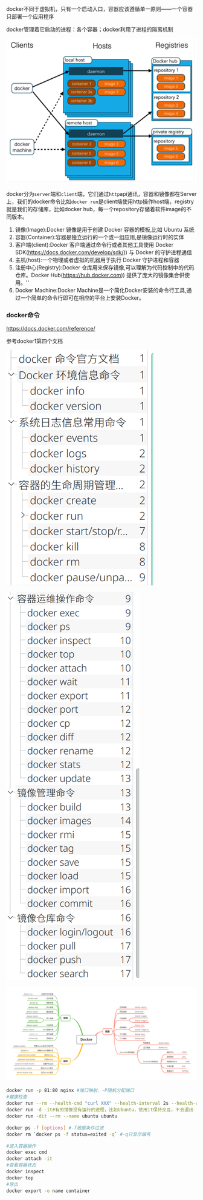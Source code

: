 docker不同于虚拟机，只有一个启动入口，容器应该遵循单一原则——一个容器只部署一个应用程序

docker管理着它启动的进程：各个容器；docker利用了进程的隔离机制

![image-20230503100735669](https://raw.githubusercontent.com/Limpol-Rao/image_host/main/img/202305031400942.png)

docker分为`server`端和`client`端，它们通过`http`api通讯，容器和镜像都在Server上，我们的docker命令比如`docker run`是client端使用http操作host端，registry就是我们的存储库，比如docker hub，每一个repository存储着软件image的不同版本。

1. 镜像(Image):Docker 镜像是用于创建 Docker 容器的模板,比如 Ubuntu 系统
2. 容器(Container):容器是独立运行的一个或一组应用,是镜像运行时的实体
3. 客户端(client):Docker 客户端通过命令行或者其他工具使用 Docker SDK(https://docs.docker.com/develop/sdk/)) 与 Docker 的守护进程通信
4. 主机(host):一个物理或者虚拟的机器用于执行 Docker 守护进程和容器
5. 注册中心(Registry):Docker 仓库用来保存镜像,可以理解为代码控制中的代码仓库。Docker Hub(https://hub.docker.com)) 提供了庞大的镜像集合供使用。''
6. Docker Machine:Docker Machine是一个简化Docker安装的命令行工具,通过一个简单的命令行即可在相应的平台上安装Docker。

### docker命令

https://docs.docker.com/reference/

参考docker1第四个文档

![image-20230503150247474](https://raw.githubusercontent.com/Limpol-Rao/image_host/main/img/202305031503308.png)

![image-20230503150006077](https://raw.githubusercontent.com/Limpol-Rao/image_host/main/img/202305031500123.png)

![img](https://raw.githubusercontent.com/Limpol-Rao/image_host/main/img/202305031557483.png)

```bash
docker run -p 81:80 nginx #端口映射，-P随机分配端口
#健康检查
docker run --rm --health-cmd "curl XXX" --health-interval 2s --health-retiries 5 
docker run -d -it#有的镜像没有运行的进程，比如Ubuntu，使用it保持交互，不会退出
docker run -dit --rm --name ubuntu ubuntu
```

```bash
docker ps -f [options] #-f根据条件过滤
docker rm `docker ps -f status=exited -q` #-q只显示编号
```

```bash
#进入容器操作
docker exec cmd
docker attach -it
#查看容器状态
docker inspect
docker top
#导出
docker export -o name container
```

